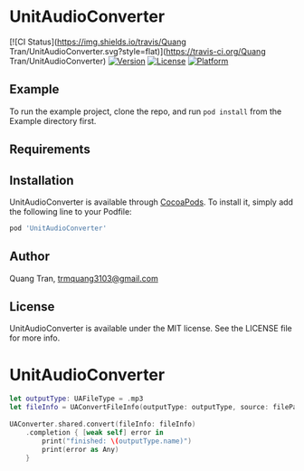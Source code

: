 # UnitAudioConverter

[![CI Status](https://img.shields.io/travis/Quang Tran/UnitAudioConverter.svg?style=flat)](https://travis-ci.org/Quang Tran/UnitAudioConverter)
[![Version](https://img.shields.io/cocoapods/v/UnitAudioConverter.svg?style=flat)](https://cocoapods.org/pods/UnitAudioConverter)
[![License](https://img.shields.io/cocoapods/l/UnitAudioConverter.svg?style=flat)](https://cocoapods.org/pods/UnitAudioConverter)
[![Platform](https://img.shields.io/cocoapods/p/UnitAudioConverter.svg?style=flat)](https://cocoapods.org/pods/UnitAudioConverter)

## Example

To run the example project, clone the repo, and run `pod install` from the Example directory first.

## Requirements

## Installation

UnitAudioConverter is available through [CocoaPods](https://cocoapods.org). To install
it, simply add the following line to your Podfile:

```ruby
pod 'UnitAudioConverter'
```

## Author

Quang Tran, trmquang3103@gmail.com

## License

UnitAudioConverter is available under the MIT license. See the LICENSE file for more info.
# UnitAudioConverter

```swift
let outputType: UAFileType = .mp3
let fileInfo = UAConvertFileInfo(outputType: outputType, source: filePath, destination: fileDestination)
            
UAConverter.shared.convert(fileInfo: fileInfo)
    .completion { [weak self] error in
        print("finished: \(outputType.name)")
        print(error as Any)
    }
```

